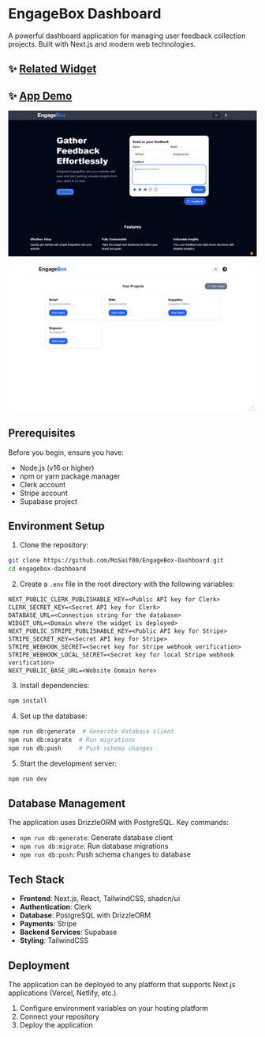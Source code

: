 # EngageBox Dashboard

A powerful dashboard application for managing user feedback collection projects. Built with Next.js and modern web technologies.

## ✨ [Related Widget](https://github.com/MoSaif00/EngageBox-Widget.git)

## ✨ [App Demo](https://engage-box.vercel.app/)

![Home Page](./public/home.png)

![Dashboard](./public/dashboard.png)

## Prerequisites

Before you begin, ensure you have:

- Node.js (v16 or higher)
- npm or yarn package manager
- Clerk account
- Stripe account
- Supabase project

## Environment Setup

1. Clone the repository:

```bash
git clone https://github.com/MoSaif00/EngageBox-Dashboard.git
cd engagebox-dashboard
```

2. Create a `.env` file in the root directory with the following variables:

```env
NEXT_PUBLIC_CLERK_PUBLISHABLE_KEY=<Public API key for Clerk>
CLERK_SECRET_KEY=<Secret API key for Clerk>
DATABASE_URL=<Connection string for the database>
WIDGET_URL=<Domain where the widget is deployed>
NEXT_PUBLIC_STRIPE_PUBLISHABLE_KEY=<Public API key for Stripe>
STRIPE_SECRET_KEY=<Secret API key for Stripe>
STRIPE_WEBHOOK_SECRET=<Secret key for Stripe webhook verification>
STRIPE_WEBHOOK_LOCAL_SECRET=<Secret key for local Stripe webhook verification>
NEXT_PUBLIC_BASE_URL=<Website Domain here>
```

3. Install dependencies:

```bash
npm install
```

4. Set up the database:

```bash
npm run db:generate  # Generate database client
npm run db:migrate  # Run migrations
npm run db:push     # Push schema changes
```

5. Start the development server:

```bash
npm run dev
```

## Database Management

The application uses DrizzleORM with PostgreSQL. Key commands:

- `npm run db:generate`: Generate database client
- `npm run db:migrate`: Run database migrations
- `npm run db:push`: Push schema changes to database

## Tech Stack

- **Frontend**: Next.js, React, TailwindCSS, shadcn/ui
- **Authentication**: Clerk
- **Database**: PostgreSQL with DrizzleORM
- **Payments**: Stripe
- **Backend Services**: Supabase
- **Styling**: TailwindCSS

## Deployment

The application can be deployed to any platform that supports Next.js applications (Vercel, Netlify, etc.).

1. Configure environment variables on your hosting platform
2. Connect your repository
3. Deploy the application
